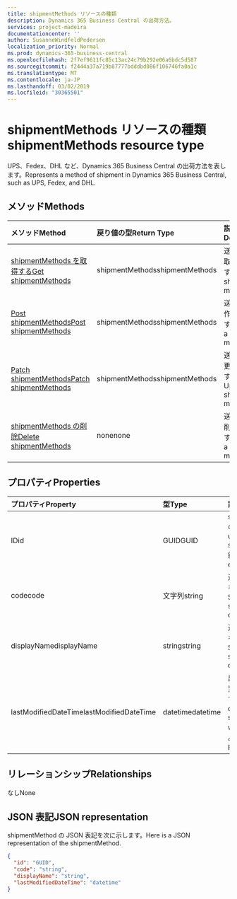 ```yaml
---
title: shipmentMethods リソースの種類
description: Dynamics 365 Business Central の出荷方法。
services: project-madeira
documentationcenter: ''
author: SusanneWindfeldPedersen
localization_priority: Normal
ms.prod: dynamics-365-business-central
ms.openlocfilehash: 2f7ef9611fc85c13ac24c79b292e06a6bdc5d587
ms.sourcegitcommit: f2444a37a719b87777bdddbd086f106746fa0a1c
ms.translationtype: MT
ms.contentlocale: ja-JP
ms.lasthandoff: 03/02/2019
ms.locfileid: "30365501"
---
```

# <a name="shipmentmethods-resource-type"></a><span data-ttu-id="2873d-103">shipmentMethods リソースの種類</span><span class="sxs-lookup"><span data-stu-id="2873d-103">shipmentMethods resource type</span></span>
<span data-ttu-id="2873d-104">UPS、Fedex、DHL など、Dynamics 365 Business Central の出荷方法を表します。</span><span class="sxs-lookup"><span data-stu-id="2873d-104">Represents a method of shipment in Dynamics 365 Business Central, such as UPS, Fedex, and DHL.</span></span>

## <a name="methods"></a><span data-ttu-id="2873d-105">メソッド</span><span class="sxs-lookup"><span data-stu-id="2873d-105">Methods</span></span>

| <span data-ttu-id="2873d-106">メソッド</span><span class="sxs-lookup"><span data-stu-id="2873d-106">Method</span></span>       | <span data-ttu-id="2873d-107">戻り値の型</span><span class="sxs-lookup"><span data-stu-id="2873d-107">Return Type</span></span>  |<span data-ttu-id="2873d-108">説明</span><span class="sxs-lookup"><span data-stu-id="2873d-108">Description</span></span>|
|:---------------|:--------|:----------|
|[<span data-ttu-id="2873d-109">shipmentMethods を取得する</span><span class="sxs-lookup"><span data-stu-id="2873d-109">Get shipmentMethods</span></span>](../api/dynamics-shipmentmethods-get.md)|<span data-ttu-id="2873d-110">shipmentMethods</span><span class="sxs-lookup"><span data-stu-id="2873d-110">shipmentMethods</span></span>|<span data-ttu-id="2873d-111">送付方法を取得します。</span><span class="sxs-lookup"><span data-stu-id="2873d-111">Gets a shipment method.</span></span>|
|[<span data-ttu-id="2873d-112">Post shipmentMethods</span><span class="sxs-lookup"><span data-stu-id="2873d-112">Post shipmentMethods</span></span>](../api/dynamics-create-shipmentmethods.md)|<span data-ttu-id="2873d-113">shipmentMethods</span><span class="sxs-lookup"><span data-stu-id="2873d-113">shipmentMethods</span></span>|<span data-ttu-id="2873d-114">送付方法を作成します。</span><span class="sxs-lookup"><span data-stu-id="2873d-114">Creates a shipment method.</span></span>|
|[<span data-ttu-id="2873d-115">Patch shipmentMethods</span><span class="sxs-lookup"><span data-stu-id="2873d-115">Patch shipmentMethods</span></span>](../api/dynamics-shipmentmethods-update.md)|<span data-ttu-id="2873d-116">shipmentMethods</span><span class="sxs-lookup"><span data-stu-id="2873d-116">shipmentMethods</span></span>|<span data-ttu-id="2873d-117">送付方法を更新します。</span><span class="sxs-lookup"><span data-stu-id="2873d-117">Updates a shipment method.</span></span>|
|[<span data-ttu-id="2873d-118">shipmentMethods の削除</span><span class="sxs-lookup"><span data-stu-id="2873d-118">Delete shipmentMethods</span></span>](../api/dynamics-shipmentmethods-delete.md)|<span data-ttu-id="2873d-119">none</span><span class="sxs-lookup"><span data-stu-id="2873d-119">none</span></span>|<span data-ttu-id="2873d-120">送付方法を削除します。</span><span class="sxs-lookup"><span data-stu-id="2873d-120">Deletes a shipment method.</span></span>|

## <a name="properties"></a><span data-ttu-id="2873d-121">プロパティ</span><span class="sxs-lookup"><span data-stu-id="2873d-121">Properties</span></span>
| <span data-ttu-id="2873d-122">プロパティ</span><span class="sxs-lookup"><span data-stu-id="2873d-122">Property</span></span>     | <span data-ttu-id="2873d-123">型</span><span class="sxs-lookup"><span data-stu-id="2873d-123">Type</span></span>   |<span data-ttu-id="2873d-124">説明</span><span class="sxs-lookup"><span data-stu-id="2873d-124">Description</span></span>|
|:---------------|:--------|:----------|
|<span data-ttu-id="2873d-125">ID</span><span class="sxs-lookup"><span data-stu-id="2873d-125">id</span></span>|<span data-ttu-id="2873d-126">GUID</span><span class="sxs-lookup"><span data-stu-id="2873d-126">GUID</span></span>|<span data-ttu-id="2873d-127">shipmentMethod の一意の ID。</span><span class="sxs-lookup"><span data-stu-id="2873d-127">The unique ID of the shipmentMethod.</span></span> <span data-ttu-id="2873d-128">編集不可。</span><span class="sxs-lookup"><span data-stu-id="2873d-128">Non-editable.</span></span>|
|<span data-ttu-id="2873d-129">code</span><span class="sxs-lookup"><span data-stu-id="2873d-129">code</span></span>|<span data-ttu-id="2873d-130">文字列</span><span class="sxs-lookup"><span data-stu-id="2873d-130">string</span></span>|<span data-ttu-id="2873d-131">送付方法のコードを指定します。</span><span class="sxs-lookup"><span data-stu-id="2873d-131">Specifies the shipment method code.</span></span>|
|<span data-ttu-id="2873d-132">displayName</span><span class="sxs-lookup"><span data-stu-id="2873d-132">displayName</span></span>|<span data-ttu-id="2873d-133">string</span><span class="sxs-lookup"><span data-stu-id="2873d-133">string</span></span>|<span data-ttu-id="2873d-134">送付方法の表示名を指定します。</span><span class="sxs-lookup"><span data-stu-id="2873d-134">Specifies the shipment method display name.</span></span>|
|<span data-ttu-id="2873d-135">lastModifiedDateTime</span><span class="sxs-lookup"><span data-stu-id="2873d-135">lastModifiedDateTime</span></span>|<span data-ttu-id="2873d-136">datetime</span><span class="sxs-lookup"><span data-stu-id="2873d-136">datetime</span></span>|<span data-ttu-id="2873d-137">出荷方法が最後に変更された日付です。</span><span class="sxs-lookup"><span data-stu-id="2873d-137">The last datetime the shipment method was modified.</span></span> <span data-ttu-id="2873d-138">読み取り専用です。</span><span class="sxs-lookup"><span data-stu-id="2873d-138">Read-Only.</span></span>|  


## <a name="relationships"></a><span data-ttu-id="2873d-139">リレーションシップ</span><span class="sxs-lookup"><span data-stu-id="2873d-139">Relationships</span></span>
<span data-ttu-id="2873d-140">なし</span><span class="sxs-lookup"><span data-stu-id="2873d-140">None</span></span>

## <a name="json-representation"></a><span data-ttu-id="2873d-141">JSON 表記</span><span class="sxs-lookup"><span data-stu-id="2873d-141">JSON representation</span></span>

<span data-ttu-id="2873d-142">shipmentMethod の JSON 表記を次に示します。</span><span class="sxs-lookup"><span data-stu-id="2873d-142">Here is a JSON representation of the shipmentMethod.</span></span>

```json
{
  "id": "GUID",
  "code": "string",
  "displayName": "string",
  "lastModifiedDateTime": "datetime"
}

```


